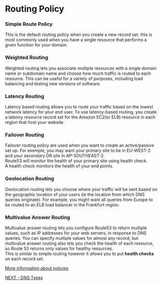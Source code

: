 # Routing Policy  

### Simple Route Policy  

This is the default routing policy when you create a new record set. this is most commonly used when you have a single resource that performs a given function for your domain.  

### Weighted Routing  

Weighted routing lets you associate multiple resources with a single domain name or subdomain name and choose how much traffic is routed to each resource. This can be useful for a variety of purposes, including load balancing and testing new versions of software.  

### Latency Routing  

Latency based routing allows you to route your traffic based on the lowest network latency for your end user. To use latency-based routing, you create a latency resource record set for the Amazon EC2(or ELB) resource in each region that host your website.  

### Failover Routing  

Failover routing policy are used when you want to create an active/passive set up. For exemple, you may want your primary site to be in EU-WEST-2 and your secondary  DR site in AP-SOUTHEAST-2.  
Route53 will monitor the health of your primary site using health check.  
A health check monitors the health of your end points.  

### Geolocation Routing  

Geolocation routing lets you choose where your traffic will be sent based on the geographic location of your users (ie the location from which DNS queries originate). For example, you might want all queries from Europe to be routed to an ELB load balancer in the Frankfurt region.   


###  Multivalue Answer Routing   

Multivalue answer routing lets you configure Route53 to return multiple values, such as IP addresses for your web servers, in response to DNS queries. You can specify multiple values for almost any record, but multivalue answer routing also lets you check the health of each resource, so Route 53 returns only values for healthy resources.  
This is similar to simple routing however it allows you to put **health checks** on each record set.   

[More information about policies](https://docs.aws.amazon.com/Route53/latest/DeveloperGuide/routing-policy.html)  


[NEXT - DNS Types](dns_types.md)
